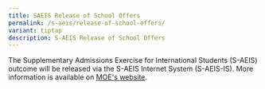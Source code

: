 ```yaml
---
title: SAEIS Release of School Offers
permalink: /s-aeis/release-of-school-offers/
variant: tiptap
description: S-AEIS Release of School Offers
---
```

<p>The Supplementary Admissions Exercise for International Students (S-AEIS)
outcome will be released via the S-AEIS Internet System (S-AEIS-IS). More
information is available on&nbsp;<a href="https://www.moe.gov.sg/international-students/s-aeis/offers" rel="noopener noreferrer nofollow" target="_blank">MOE's website</a>.</p>